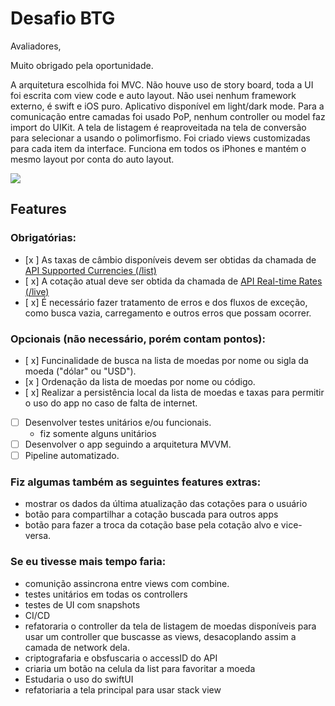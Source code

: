 # Desafio BTG

Avaliadores,

Muito obrigado pela oportunidade. 

A arquitetura escolhida foi MVC. 
Não houve uso de story board, toda a UI foi escrita com view code e auto layout.
Não usei nenhum framework externo, é swift e iOS puro. 
Aplicativo disponível em light/dark mode.
Para a comunicação entre camadas foi usado PoP, nenhum controller ou model faz import do UIKit.
A tela de listagem é reaproveitada na tela de conversão para selecionar a usando o polimorfismo.
Foi criado views customizadas para cada item da interface.
Funciona em todos os iPhones e mantém o mesmo layout por conta do auto layout. 

![](btgappdemo.gif)


## Features
### Obrigatórias:
- [x ] As taxas de câmbio disponíveis devem ser obtidas da chamada de [API Supported Currencies (/list)](https://currencylayer.com/documentation)
- [ x] A cotação atual deve ser obtida da chamada de [API Real-time Rates (/live)](https://currencylayer.com/documentation)
- [ x] É necessário fazer tratamento de erros e dos fluxos de exceção, como busca vazia, carregamento e outros erros que possam ocorrer.

### Opcionais (não necessário, porém contam pontos):
- [ x] Funcinalidade de busca na lista de moedas por nome ou sigla da moeda ("dólar" ou "USD").
- [x ] Ordenação da lista de moedas por nome ou código.
- [ x] Realizar a persistência local da lista de moedas e taxas para permitir o uso do app no caso de falta de internet.
- [ ] Desenvolver testes unitários e/ou funcionais. 
    - fiz somente alguns unitários 
- [ ] Desenvolver o app seguindo a arquitetura MVVM.
- [ ] Pipeline automatizado.

### Fiz algumas também as seguintes features extras: 

- mostrar os dados da última atualização das cotações para o usuário
- botão para compartilhar a cotação buscada para outros apps
- botão para fazer a troca da cotação base pela cotação alvo e vice-versa.

### Se eu tivesse mais tempo faria: 
- comunição assincrona entre views com combine.
- testes unitários em todas os controllers
- testes de UI com snapshots
- CI/CD
- refatoraria o controller da tela de listagem de moedas disponíveis para usar um controller que buscasse as views, desacoplando assim a camada de network dela.
- criptografaria e obsfuscaria o accessID do API
- criaria um botão na celula da list para favoritar a moeda
- Estudaria o uso do swiftUI 
- refatoriaria a tela principal para usar stack view
